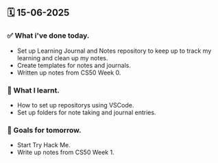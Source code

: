 ## 🗓️ 15-06-2025

### ✅ What i've done today.
- Set up Learning Journal and Notes repository to keep up to track my learning and clean up my notes.
- Create templates for notes and journals.
- Written up notes from CS50 Week 0.

### 🧠 What I learnt.
- How to set up repositorys using VSCode.
- Set up folders for note taking and journal entries.

### 🎯 Goals for tomorrow.
- Start Try Hack Me.
- Write up notes from CS50 Week 1.
